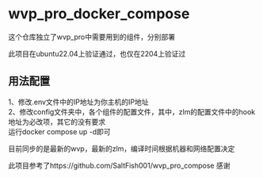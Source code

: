 # wvp_pro_docker_compose
这个仓库独立了wvp_pro中需要用到的组件，分别部署

此项目在ubuntu22.04上验证通过，也仅在2204上验证过
## 用法配置
1、修改.env文件中的IP地址为你主机的IP地址   
2、修改config文件夹中，各个组件的配置文件，其中，zlm的配置文件中的hook地址为必改项，其它的没有要求    
运行docker compose up -d即可

目前同步的是最新的wvp，最新的zlm，编译时间根据机器和网络配置决定




此项目参考了https://github.com/SaltFish001/wvp_pro_compose
感谢
